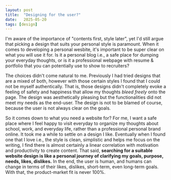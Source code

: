 ```yaml
---
layout: post
title:  "Designing for the user?"
date:   2025-05-20
tags: [design]
---
```


I'm aware of the importance of "contents first, style later", yet I'd still argue that picking a design that suits your personal style is paramount. When it comes to developing a personal wesbite, it's important to be super clear on what you will use it for. Is it a personal blog i.e., a safe place for dumping your everyday thoughts, or is it a professional webpage with resume & portfolio that you can potentially use to show to recruiters?

The choices didn't come natural to me. Previously I had tried designs that are a mixed of both, however with those certain styles I found that I could not be myself authentically. That is, those designs didn't completely evoke a feeling of safety and happiness that allow my thoughts *bleed freely* onto the page. The design was aesthetically pleasing but the functionalities did not meet my needs as the end-user. The design is not to be blamed of course, because the user is not always clear on the goals.

So it comes down to what you need a website for? For me, I want a safe place where I feel happy to visit everyday to organize my thoughts about school, work, and everyday life, rather than a professional personal brand online. It took me a while to settle on a design I like. Eventually when I found one that I love i.e., the style is clean, simplistic and helps me focus on the writing, I find there is almost certainly a linear correlation with motivation and productivity to create content. That said, **searching for a suitable website design is like a personal journey of clarifying my goals, purpose, needs, likes, dislikes.** In the end, the user is human, and humans can change in terms of their likes, dislikes, short-term, even long-term goals. With that, the product-market fit is never 100%.
